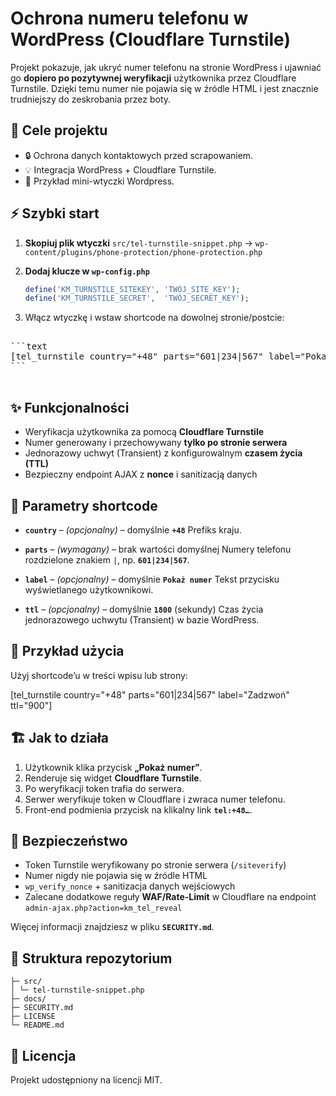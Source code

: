 # Ochrona numeru telefonu w WordPress (Cloudflare Turnstile)

Projekt pokazuje, jak ukryć numer telefonu na stronie WordPress i ujawniać go **dopiero po pozytywnej weryfikacji** użytkownika przez Cloudflare Turnstile.
Dzięki temu numer nie pojawia się w źródle HTML i jest znacznie trudniejszy do zeskrobania przez boty.

## 🎯 Cele projektu

- 🔒 Ochrona danych kontaktowych przed scrapowaniem.
- 💡 Integracja WordPress + Cloudflare Turnstile.
- 🧩 Przykład mini-wtyczki Wordpress.

## ⚡️ Szybki start

1. **Skopiuj plik wtyczki**
   `src/tel-turnstile-snippet.php` → `wp-content/plugins/phone-protection/phone-protection.php`
2. **Dodaj klucze w `wp-config.php`**

   ```php
   define('KM_TURNSTILE_SITEKEY', 'TWÓJ_SITE_KEY');
   define('KM_TURNSTILE_SECRET',  'TWÓJ_SECRET_KEY');
   ```

3. Włącz wtyczkę i wstaw shortcode na dowolnej stronie/postcie:
<pre>

```text
[tel_turnstile country="+48" parts="601|234|567" label="Pokaż numer" ttl="1800"]
```

</pre>
## ✨ Funkcjonalności

- Weryfikacja użytkownika za pomocą **Cloudflare Turnstile**
- Numer generowany i przechowywany **tylko po stronie serwera**
- Jednorazowy uchwyt (Transient) z konfigurowalnym **czasem życia (TTL)**
- Bezpieczny endpoint AJAX z **nonce** i sanitizacją danych

## 🔧 Parametry shortcode

- **`country`** – _(opcjonalny)_ – domyślnie **`+48`**
  Prefiks kraju.

- **`parts`** – _(wymagany)_ – brak wartości domyślnej
  Numery telefonu rozdzielone znakiem `|`, np. **`601|234|567`**.

- **`label`** – _(opcjonalny)_ – domyślnie **`Pokaż numer`**
  Tekst przycisku wyświetlanego użytkownikowi.

- **`ttl`** – _(opcjonalny)_ – domyślnie **`1800`** (sekundy)
  Czas życia jednorazowego uchwytu (Transient) w bazie WordPress.

## 📝 Przykład użycia

Użyj shortcode’u w treści wpisu lub strony:

[tel_turnstile country="+48" parts="601|234|567" label="Zadzwoń" ttl="900"]

## 🏗 Jak to działa

1. Użytkownik klika przycisk **„Pokaż numer”**.
2. Renderuje się widget **Cloudflare Turnstile**.
3. Po weryfikacji token trafia do serwera.
4. Serwer weryfikuje token w Cloudflare i zwraca numer telefonu.
5. Front-end podmienia przycisk na klikalny link **`tel:+48…`**.

## 🔐 Bezpieczeństwo

- Token Turnstile weryfikowany po stronie serwera (`/siteverify`)
- Numer nigdy nie pojawia się w źródle HTML
- `wp_verify_nonce` + sanitizacja danych wejściowych
- Zalecane dodatkowe reguły **WAF/Rate-Limit** w Cloudflare
  na endpoint `admin-ajax.php?action=km_tel_reveal`

Więcej informacji znajdziesz w pliku **`SECURITY.md`**.

## 📂 Struktura repozytorium

```text
├─ src/
│ └─ tel-turnstile-snippet.php
├─ docs/
├─ SECURITY.md
├─ LICENSE
└─ README.md
```

## 📝 Licencja

Projekt udostępniony na licencji MIT.
